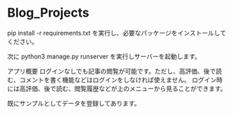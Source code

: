 # Blog_Projects

pip install -r requirements.txt
を実行し、必要なパッケージをインストールしてください。

次に
python3 manage.py runserver
を実行しサーバーを起動します。

アプリ概要
ログインなしでも記事の閲覧が可能です。ただし、高評価、後で読む、コメントを書く機能などはログインをしなければ使えません。
ログイン時には高評価、後で読む、閲覧履歴などが上のメニューから見ることができます。

既にサンプルとしてデータを登録してあります。
